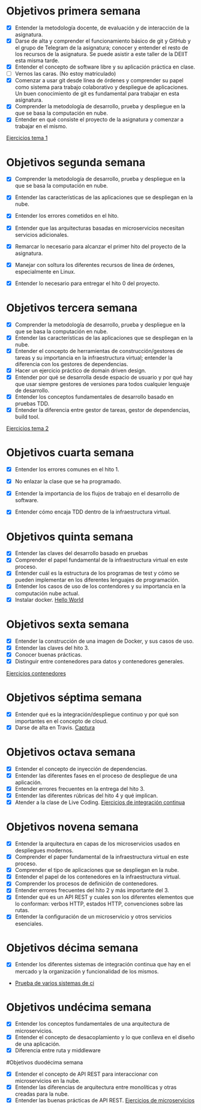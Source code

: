 # Objetivos primera semana

- [x] Entender la metodología docente, de evaluación y de interacción de la asignatura.
- [x] Darse de alta y comprender el funcionamiento básico de git y GitHub y el grupo de Telegram de la asignatura; conocer y entender el resto de los recursos de la asignatura. Se puede asistir a este taller de la DEIIT esta misma tarde.
- [x] Entender el concepto de software libre y su aplicación práctica en clase.
- [ ] Vernos las caras. (No estoy matriculado)
- [x] Comenzar a usar git desde línea de órdenes y comprender su papel como sistema para trabajo colaborativo y despliegue de aplicaciones. Un buen conocimiento de git es fundamental para trabajar en esta asignatura.
- [x] Comprender la metodología de desarrollo, prueba y despliegue en la que se basa la computación en nube.
- [x] Entender en qué consiste el proyecto de la asignatura y comenzar a trabajar en el mismo.

[Ejercicios tema 1](https://github.com/fer227/CC-EVALUACIONES/blob/main/ev_01.md)

# Objetivos segunda semana

- [x] Comprender la metodología de desarrollo, prueba y despliegue en la que se basa la computación en nube.
- [x] Entender las características de las aplicaciones que se despliegan en la nube.
- [x] Entender los errores cometidos en el hito.
- [x] Entender que las arquitecturas basadas en microservicios necesitan servicios adicionales.
- [x] Remarcar lo necesario para alcanzar el primer hito del proyecto de la asignatura.
- [x] Manejar con soltura los diferentes recursos de línea de órdenes, especialmente en Linux.
- [x] Entender lo necesario para entregar el hito 0 del proyecto.


# Objetivos tercera semana

- [x] Comprender la metodología de desarrollo, prueba y despliegue en la que se basa la computación en nube.
- [x] Entender las características de las aplicaciones que se despliegan en la nube.
- [x] Entender el concepto de herramientas de construcción/gestores de tareas y su importancia en la infraestructura virtual; entender la diferencia con los gestores de dependencias.
- [x] Hacer un ejercicio práctico de domain driven design.
- [x] Entender por qué se desarrolla desde espacio de usuario y por qué hay que usar siempre gestores de versiones para todos cualquier lenguaje de desarrollo.
- [x] Entender los conceptos fundamentales de desarrollo basado en pruebas TDD.
- [x] Entender la diferencia entre gestor de tareas, gestor de dependencias, build tool. 

[Ejercicios tema 2](https://github.com/fer227/CC-evaluaciones/blob/main/ev_02.md)

# Objetivos cuarta semana
- [x] Entender los errores comunes en el hito 1.
- [x] No enlazar la clase que se ha programado.
- [x] Entender la importancia de los flujos de trabajo en el desarrollo de software.
- [x] Entender cómo encaja TDD dentro de la infraestructura virtual.


# Objetivos quinta semana
- [x] Entender las claves del desarrollo basado en pruebas
- [x] Comprender el papel fundamental de la infraestructura virtual en este proceso.
- [x] Entender cuál es la estructura de los programas de test y cómo se pueden implementar en los diferentes lenguajes de programación.
- [x] Entender los casos de uso de los contendores y su importancia en la computación nube actual. 
- [x] Instalar docker. [Hello World](https://github.com/fer227/CC-evaluaciones/blob/main/img/ev3/helloworld_docker.png)

# Objetivos sexta semana
- [x] Entender la construcción de una imagen de Docker, y sus casos de uso.
- [x] Entender las claves del hito 3.
- [x] Conocer buenas prácticas.
- [x] Distinguir entre contenedores para datos y contenedores generales. 

[Ejercicios contenedores](https://github.com/fer227/CC-evaluaciones/blob/main/ev_03.md)

# Objetivos séptima semana
- [x] Entender qué es la integración/despliegue continuo y por qué son importantes en el concepto de cloud.
- [x] Darse de alta en Travis. [Captura](https://github.com/fer227/CC-evaluaciones/blob/main/img/ev2/activacion_repo.png)

# Objetivos octava semana
- [x] Entender el concepto de inyección de dependencias.
- [x] Entender las diferentes fases en el proceso de despliegue de una aplicación.
- [x] Entender errores frecuentes en la entrega del hito 3.
- [x] Entender las diferentes rúbricas del hito 4 y qué implican.
- [x] Atender a la clase de Live Coding.
[Ejercicios de integración continua](https://github.com/fer227/CC-evaluaciones/blob/main/ev_04.md)

# Objetivos novena semana
- [x] Entender la arquitectura en capas de los microservicios usados en despliegues modernos.
- [x] Comprender el paper fundamental de la infraestructura virtual en este proceso.
- [x] Comprender el tipo de aplicaciones que se despliegan en la nube.
- [x] Entender el papel de los contenedores en la infraestructura virtual.
- [x] Comprender los procesos de definición de contenedores.
- [x] Entender errores frecuentes del hito 2 y más importante del 3.
- [x] Entender qué es un API REST y cuales son los diferentes elementos que lo conforman: verbos HTTP, estados HTTP, convenciones sobre las rutas.
- [x] Entender la configuración de un microservicio y otros servicios esenciales.

# Objetivos décima semana
- [x] Entender los diferentes sistemas de integración continua que hay en el mercado y la organización y funcionalidad de los mismos.
- [Prueba de varios sistemas de ci](https://github.com/fer227/BLIOTEC/blob/main/doc/ci.md)

# Objetivos undécima semana
- [x] Entender los conceptos fundamentales de una arquitectura de microservicios.
- [x] Entender el concepto de desacoplamiento y lo que conlleva en el diseño de una aplicación.
- [x] Diferencia entre ruta y middleware

#Objetivos duodécima semana
- [x] Entender el concepto de API REST para interaccionar con microservicios en la nube.
- [x] Entender las diferencias de arquitectura entre monolíticas y otras creadas para la nube.
- [x] Entender las buenas prácticas de API REST.
[Ejercicios de microservicios](https://github.com/fer227/CC-evaluaciones/blob/main/ev_05.md)